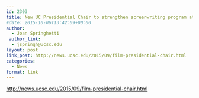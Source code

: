 ```yaml
---
id: 2303
title: New UC Presidential Chair to strengthen screenwriting program at UC Santa Cruz
#date: 2015-10-06T13:42:09+00:00
author:
  - Joan Springhetti
 author_link:
  - jspringh@ucsc.edu
layout: post
link_post: http://news.ucsc.edu/2015/09/film-presidential-chair.html
categories:
  - News
format: link
---
```

http://news.ucsc.edu/2015/09/film-presidential-chair.html